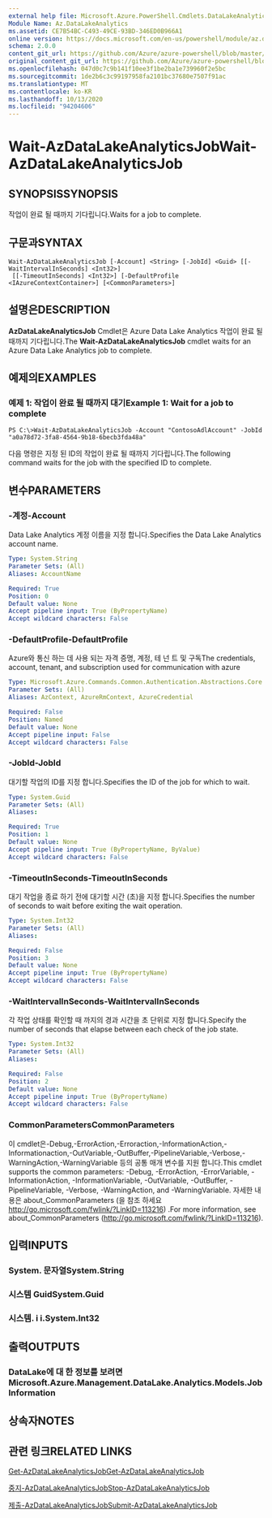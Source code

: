 ```yaml
---
external help file: Microsoft.Azure.PowerShell.Cmdlets.DataLakeAnalytics.dll-Help.xml
Module Name: Az.DataLakeAnalytics
ms.assetid: CE7B54BC-C493-49CE-93BD-346ED0B966A1
online version: https://docs.microsoft.com/en-us/powershell/module/az.datalakeanalytics/wait-azdatalakeanalyticsjob
schema: 2.0.0
content_git_url: https://github.com/Azure/azure-powershell/blob/master/src/DataLakeAnalytics/DataLakeAnalytics/help/Wait-AzDataLakeAnalyticsJob.md
original_content_git_url: https://github.com/Azure/azure-powershell/blob/master/src/DataLakeAnalytics/DataLakeAnalytics/help/Wait-AzDataLakeAnalyticsJob.md
ms.openlocfilehash: 047d0c7c9b141f10ee3f1be2ba1e739960f2e5bc
ms.sourcegitcommit: 1de2b6c3c99197958fa2101bc37680e7507f91ac
ms.translationtype: MT
ms.contentlocale: ko-KR
ms.lasthandoff: 10/13/2020
ms.locfileid: "94204606"
---
```

# <span data-ttu-id="39116-101">Wait-AzDataLakeAnalyticsJob</span><span class="sxs-lookup"><span data-stu-id="39116-101">Wait-AzDataLakeAnalyticsJob</span></span>

## <span data-ttu-id="39116-102">SYNOPSIS</span><span class="sxs-lookup"><span data-stu-id="39116-102">SYNOPSIS</span></span>
<span data-ttu-id="39116-103">작업이 완료 될 때까지 기다립니다.</span><span class="sxs-lookup"><span data-stu-id="39116-103">Waits for a job to complete.</span></span>

## <span data-ttu-id="39116-104">구문과</span><span class="sxs-lookup"><span data-stu-id="39116-104">SYNTAX</span></span>

```
Wait-AzDataLakeAnalyticsJob [-Account] <String> [-JobId] <Guid> [[-WaitIntervalInSeconds] <Int32>]
 [[-TimeoutInSeconds] <Int32>] [-DefaultProfile <IAzureContextContainer>] [<CommonParameters>]
```

## <span data-ttu-id="39116-105">설명은</span><span class="sxs-lookup"><span data-stu-id="39116-105">DESCRIPTION</span></span>
<span data-ttu-id="39116-106">**AzDataLakeAnalyticsJob** Cmdlet은 Azure Data Lake Analytics 작업이 완료 될 때까지 기다립니다.</span><span class="sxs-lookup"><span data-stu-id="39116-106">The **Wait-AzDataLakeAnalyticsJob** cmdlet waits for an Azure Data Lake Analytics job to complete.</span></span>

## <span data-ttu-id="39116-107">예제의</span><span class="sxs-lookup"><span data-stu-id="39116-107">EXAMPLES</span></span>

### <span data-ttu-id="39116-108">예제 1: 작업이 완료 될 때까지 대기</span><span class="sxs-lookup"><span data-stu-id="39116-108">Example 1: Wait for a job to complete</span></span>
```
PS C:\>Wait-AzDataLakeAnalyticsJob -Account "ContosoAdlAccount" -JobId "a0a78d72-3fa8-4564-9b18-6becb3fda48a"
```

<span data-ttu-id="39116-109">다음 명령은 지정 된 ID의 작업이 완료 될 때까지 기다립니다.</span><span class="sxs-lookup"><span data-stu-id="39116-109">The following command waits for the job with the specified ID to complete.</span></span>

## <span data-ttu-id="39116-110">변수</span><span class="sxs-lookup"><span data-stu-id="39116-110">PARAMETERS</span></span>

### <span data-ttu-id="39116-111">-계정</span><span class="sxs-lookup"><span data-stu-id="39116-111">-Account</span></span>
<span data-ttu-id="39116-112">Data Lake Analytics 계정 이름을 지정 합니다.</span><span class="sxs-lookup"><span data-stu-id="39116-112">Specifies the Data Lake Analytics account name.</span></span>

```yaml
Type: System.String
Parameter Sets: (All)
Aliases: AccountName

Required: True
Position: 0
Default value: None
Accept pipeline input: True (ByPropertyName)
Accept wildcard characters: False
```

### <span data-ttu-id="39116-113">-DefaultProfile</span><span class="sxs-lookup"><span data-stu-id="39116-113">-DefaultProfile</span></span>
<span data-ttu-id="39116-114">Azure와 통신 하는 데 사용 되는 자격 증명, 계정, 테 넌 트 및 구독</span><span class="sxs-lookup"><span data-stu-id="39116-114">The credentials, account, tenant, and subscription used for communication with azure</span></span>

```yaml
Type: Microsoft.Azure.Commands.Common.Authentication.Abstractions.Core.IAzureContextContainer
Parameter Sets: (All)
Aliases: AzContext, AzureRmContext, AzureCredential

Required: False
Position: Named
Default value: None
Accept pipeline input: False
Accept wildcard characters: False
```

### <span data-ttu-id="39116-115">-JobId</span><span class="sxs-lookup"><span data-stu-id="39116-115">-JobId</span></span>
<span data-ttu-id="39116-116">대기할 작업의 ID를 지정 합니다.</span><span class="sxs-lookup"><span data-stu-id="39116-116">Specifies the ID of the job for which to wait.</span></span>

```yaml
Type: System.Guid
Parameter Sets: (All)
Aliases:

Required: True
Position: 1
Default value: None
Accept pipeline input: True (ByPropertyName, ByValue)
Accept wildcard characters: False
```

### <span data-ttu-id="39116-117">-TimeoutInSeconds</span><span class="sxs-lookup"><span data-stu-id="39116-117">-TimeoutInSeconds</span></span>
<span data-ttu-id="39116-118">대기 작업을 종료 하기 전에 대기할 시간 (초)을 지정 합니다.</span><span class="sxs-lookup"><span data-stu-id="39116-118">Specifies the number of seconds to wait before exiting the wait operation.</span></span>

```yaml
Type: System.Int32
Parameter Sets: (All)
Aliases:

Required: False
Position: 3
Default value: None
Accept pipeline input: True (ByPropertyName)
Accept wildcard characters: False
```

### <span data-ttu-id="39116-119">-WaitIntervalInSeconds</span><span class="sxs-lookup"><span data-stu-id="39116-119">-WaitIntervalInSeconds</span></span>
<span data-ttu-id="39116-120">각 작업 상태를 확인할 때 까지의 경과 시간을 초 단위로 지정 합니다.</span><span class="sxs-lookup"><span data-stu-id="39116-120">Specify the number of seconds that elapse between each check of the job state.</span></span>

```yaml
Type: System.Int32
Parameter Sets: (All)
Aliases:

Required: False
Position: 2
Default value: None
Accept pipeline input: True (ByPropertyName)
Accept wildcard characters: False
```

### <span data-ttu-id="39116-121">CommonParameters</span><span class="sxs-lookup"><span data-stu-id="39116-121">CommonParameters</span></span>
<span data-ttu-id="39116-122">이 cmdlet은-Debug,-ErrorAction,-Erroraction,-InformationAction,-Informationaction,-OutVariable,-OutBuffer,-PipelineVariable,-Verbose,-WarningAction,-WarningVariable 등의 공통 매개 변수를 지원 합니다.</span><span class="sxs-lookup"><span data-stu-id="39116-122">This cmdlet supports the common parameters: -Debug, -ErrorAction, -ErrorVariable, -InformationAction, -InformationVariable, -OutVariable, -OutBuffer, -PipelineVariable, -Verbose, -WarningAction, and -WarningVariable.</span></span> <span data-ttu-id="39116-123">자세한 내용은 about_CommonParameters (을 참조 하세요 http://go.microsoft.com/fwlink/?LinkID=113216) .</span><span class="sxs-lookup"><span data-stu-id="39116-123">For more information, see about_CommonParameters (http://go.microsoft.com/fwlink/?LinkID=113216).</span></span>

## <span data-ttu-id="39116-124">입력</span><span class="sxs-lookup"><span data-stu-id="39116-124">INPUTS</span></span>

### <span data-ttu-id="39116-125">System. 문자열</span><span class="sxs-lookup"><span data-stu-id="39116-125">System.String</span></span>

### <span data-ttu-id="39116-126">시스템 Guid</span><span class="sxs-lookup"><span data-stu-id="39116-126">System.Guid</span></span>

### <span data-ttu-id="39116-127">시스템. i i.</span><span class="sxs-lookup"><span data-stu-id="39116-127">System.Int32</span></span>

## <span data-ttu-id="39116-128">출력</span><span class="sxs-lookup"><span data-stu-id="39116-128">OUTPUTS</span></span>

### <span data-ttu-id="39116-129">DataLake에 대 한 정보를 보려면</span><span class="sxs-lookup"><span data-stu-id="39116-129">Microsoft.Azure.Management.DataLake.Analytics.Models.JobInformation</span></span>

## <span data-ttu-id="39116-130">상속자</span><span class="sxs-lookup"><span data-stu-id="39116-130">NOTES</span></span>

## <span data-ttu-id="39116-131">관련 링크</span><span class="sxs-lookup"><span data-stu-id="39116-131">RELATED LINKS</span></span>

[<span data-ttu-id="39116-132">Get-AzDataLakeAnalyticsJob</span><span class="sxs-lookup"><span data-stu-id="39116-132">Get-AzDataLakeAnalyticsJob</span></span>](./Get-AzDataLakeAnalyticsJob.md)

[<span data-ttu-id="39116-133">중지-AzDataLakeAnalyticsJob</span><span class="sxs-lookup"><span data-stu-id="39116-133">Stop-AzDataLakeAnalyticsJob</span></span>](./Stop-AzDataLakeAnalyticsJob.md)

[<span data-ttu-id="39116-134">제출-AzDataLakeAnalyticsJob</span><span class="sxs-lookup"><span data-stu-id="39116-134">Submit-AzDataLakeAnalyticsJob</span></span>](./Submit-AzDataLakeAnalyticsJob.md)


